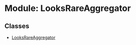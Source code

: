 # Module: LooksRareAggregator

## Classes

- [LooksRareAggregator](../classes/LooksRareAggregator.LooksRareAggregator.md)
